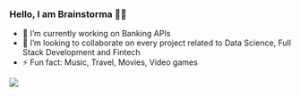 ### Hello, I am Brainstorma 👋✨

- 🔭 I’m currently working on Banking APIs
- 👯 I’m looking to collaborate on every project related to Data Science, Full Stack Development and Fintech
- ⚡ Fun fact: Music, Travel, Movies, Video games

<img src="https://github-readme-stats.vercel.app/api?username=brainstorma&&show_icons=true&title_color=ffffff&icon_color=bb2acf&text_color=daf7dc&bg_color=151515">
